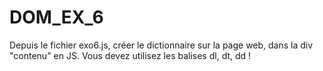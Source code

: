 # DOM_EX_6
Depuis le fichier exo6.js, créer le dictionnaire sur la page web, dans la div "contenu" en JS. 
Vous devez utilisez les balises dl, dt, dd !
